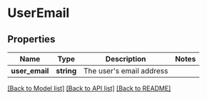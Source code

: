 # UserEmail

## Properties
Name | Type | Description | Notes
------------ | ------------- | ------------- | -------------
**user_email** | **string** | The user&#39;s email address | 

[[Back to Model list]](../README.md#documentation-for-models) [[Back to API list]](../README.md#documentation-for-api-endpoints) [[Back to README]](../README.md)


